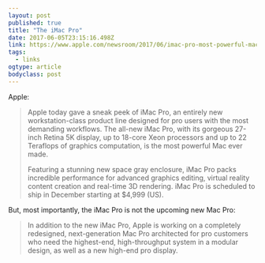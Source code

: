 ```yaml
---
layout: post 
published: true 
title: "The iMac Pro" 
date: 2017-06-05T23:15:16.498Z 
link: https://www.apple.com/newsroom/2017/06/imac-pro-most-powerful-mac-arrives-december/ 
tags:
  - links
ogtype: article 
bodyclass: post 
---
```


Apple:

> Apple today gave a sneak peek of iMac Pro, an entirely new workstation-class product line designed for pro users with the most demanding workflows. The all-new iMac Pro, with its gorgeous 27-inch Retina 5K display, up to 18-core Xeon processors and up to 22 Teraflops of graphics computation, is the most powerful Mac ever made. 
> 
> Featuring a stunning new space gray enclosure, iMac Pro packs incredible performance for advanced graphics editing, virtual reality content creation and real-time 3D rendering. iMac Pro is scheduled to ship in December starting at $4,999 (US).

But, most importantly, the iMac Pro is not the upcoming new Mac Pro:

> In addition to the new iMac Pro, Apple is working on a completely redesigned, next-generation Mac Pro architected for pro customers who need the highest-end, high-throughput system in a modular design, as well as a new high-end pro display.

